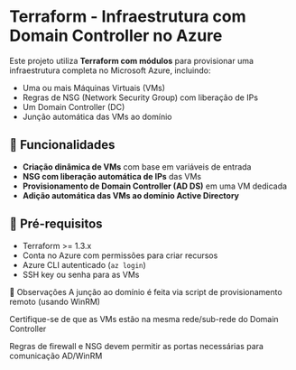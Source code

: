 # Terraform - Infraestrutura com Domain Controller no Azure

Este projeto utiliza **Terraform com módulos** para provisionar uma infraestrutura completa no Microsoft Azure, incluindo:

- Uma ou mais Máquinas Virtuais (VMs)
- Regras de NSG (Network Security Group) com liberação de IPs
- Um Domain Controller (DC)
- Junção automática das VMs ao domínio

## 🚀 Funcionalidades

- **Criação dinâmica de VMs** com base em variáveis de entrada
- **NSG com liberação automática de IPs** das VMs
- **Provisionamento de Domain Controller (AD DS)** em uma VM dedicada
- **Adição automática das VMs ao domínio Active Directory**

## 🧰 Pré-requisitos

- Terraform >= 1.3.x
- Conta no Azure com permissões para criar recursos
- Azure CLI autenticado (`az login`)
- SSH key ou senha para as VMs

📌 Observações
A junção ao domínio é feita via script de provisionamento remoto (usando WinRM)

Certifique-se de que as VMs estão na mesma rede/sub-rede do Domain Controller

Regras de firewall e NSG devem permitir as portas necessárias para comunicação AD/WinRM